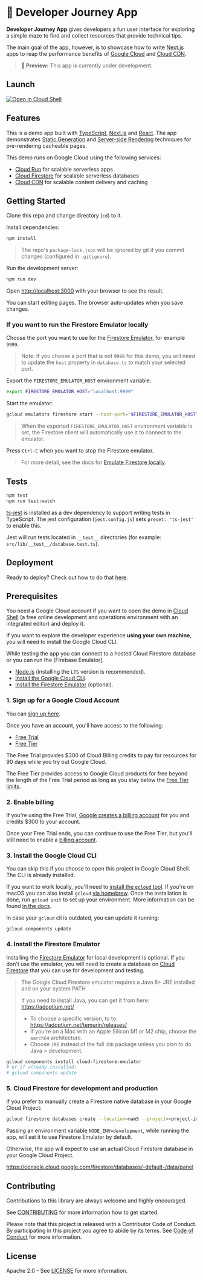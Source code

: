 # 🌺 Developer Journey App

**Developer Journey App** gives developers a fun user interface for exploring a
simple maze to find and collect resources that provide technical tips.

The main goal of the app, however, is to showcase how to write [Next.js] apps 
to reap the performance benefits of [Google Cloud] and [Cloud CDN].

> **🧪 Preview:** This app is currently under development.

## Launch

[![Open in Cloud Shell](https://gstatic.com/cloudssh/images/open-btn.svg)](https://ssh.cloud.google.com/cloudshell/editor?cloudshell_git_repo=https%3A%2F%2Fgithub.com%2Fgooglecloudplatform%2Fdeveloper-journey-app)


## Features

This is a demo app built with [TypeScript], [Next.js] and [React]. The app
demonstrates [Static Generation] and [Server-side Rendering]
techniques for pre-rendering cacheable pages.

This demo runs on Google Cloud using the following services:

* [Cloud Run] for scalable serverless apps
* [Cloud Firestore] for scalable serverless databases
* [Cloud CDN] for scalable content delivery and caching


## Getting Started

Clone this repo and change directory (`cd`) to it.

Install dependencies:

```bash
npm install
```

> The repo's `package-lock.json` will be ignored by git if you
> commit changes (configured in `.gitignore`).

Run the development server:

```bash
npm run dev
```

Open [http://localhost:3000](http://localhost:3000) with your browser to see the result.

You can start editing pages. The browser auto-updates when you save changes.


### If you want to run the Firestore Emulator locally

Choose the port you want to use for the [Firestore Emulator], for example `9999`.

> Note: If you choose a port that is not `9999` for this demo, you will need to update the `host` property in `database.ts` to match your selected port.

Export the `FIRESTORE_EMULATOR_HOST` environment variable:

```bash
export FIRESTORE_EMULATOR_HOST="localhost:9999"
```

Start the emulator:

```bash
gcloud emulators firestore start --host-port="$FIRESTORE_EMULATOR_HOST" --project=demo-test
```

> When the exported `FIRESTORE_EMULATOR_HOST` environment variable is set, the
> Firestore client will automatically use it to connect to the emulator.

Press `Ctrl-C` when you want to stop the Firestore emulator.

> For more detail, see the docs for [Emulate Firestore locally](https://cloud.google.com/firestore/docs/emulator).

## Tests

```bash
npm test
npm run test:watch
```

[ts-jest](https://kulshekhar.github.io/ts-jest/) is installed as a dev
dependency to support writing tests in TypeScript. The jest configuration
(`jest.config.js`) sets `preset: 'ts-jest'` to enable this.

Jest will run tests located in `__test__` directories (for example:
`src/lib/__test__/database.test.ts`).

## Deployment

Ready to deploy? Check out how to do that [here](`./infra/README.md`). 

## Prerequisites

You need a Google Cloud account if you want to open the demo in [Cloud Shell]
(a free online development and operations environment with an integrated editor)
and deploy it.

If you want to explore the developer experience **using your own machine**, you
will need to install the Google Cloud CLI.

While testing the app you can connect to a hosted Cloud Firestore database or
you can run the [Firebase Emulator].

* [Node.js] (installing the `LTS` version is recommended).
* [Install the Google Cloud CLI](#3-install-the-google-cloud-cli).
* [Install the Firestore Emulator](#4-install-the-firestore-emulator) (optional).


### 1. Sign up for a Google Cloud Account

You can [sign up here](https://accounts.google.com/SignUp).

Once you have an account, you'll have access to the following:

- [Free Trial]
- [Free Tier]

The Free Trial provides $300 of Cloud Billing credits to pay for resources for
90 days while you try out Google Cloud.

The Free Tier provides access to Google Cloud products for free beyond the
length of the Free Trial period as long as you stay below the
[Free Tier limits].

### 2. Enable billing

If you're using the Free Trial, [Google creates a billing account] for you and
credits $300 to your account.

Once your Free Trial ends, you can continue to use the Free Tier, but you'll
still need to enable a [billing account].

### 3. Install the Google Cloud CLI

You can skip this if you choose to open this project in Google Cloud Shell. The
CLI is already installed.

If you want to work locally, you'll need to
[install the `gcloud` tool](https://cloud.google.com/sdk/docs/install).
If you're on macOS you can also install `gcloud`
[via homebrew](https://formulae.brew.sh/cask/google-cloud-sdk).
Once the installation is done, run `gcloud init` to set up your environment.
More information can be found
[in the docs](https://cloud.google.com/sdk/docs/initializing).

In case your `gcloud` cli is outdated, you can update it running:

```
gcloud components update
```

### 4. Install the Firestore Emulator

Installing the [Firestore Emulator] for local development is optional. If you
don't use the emulator, you will need to create a database on [Cloud Firestore]
that you can use for development and testing.

> The Google Cloud Firestore emulator requires a Java 8+ JRE installed and on
your system PATH
>
> If you need to install Java, you can get it from here:
> https://adoptium.net/
>
> - To choose a specific version, to to: https://adoptium.net/temurin/releases/
> - If you're on a Mac with an Apple Silicon M1 or M2 chip, choose the `aarch64` architecture.
> - Choose `JRE` instead of the full `JDK` package unless you plan to do Java
    >   development.

```bash
gcloud components install cloud-firestore-emulator
# or if already installed:
# gcloud components update
```

### 5. Cloud Firestore for development and production

If you prefer to manually create a Firestore native database in your Google Cloud Project:

```bash
gcloud firestore databases create --location=nam5 --project=<project-id>
```

Passing an environment variable `NODE_ENV=development`, while running the app, will set it to use Firestore Emulator by default. 

Otherwise, the app will expect to use an actual Cloud Firestore database in your Google Cloud Project.

https://console.cloud.google.com/firestore/databases/-default-/data/panel


## Contributing

Contributions to this library are always welcome and highly encouraged.

See [CONTRIBUTING](CONTRIBUTING.md) for more information how to get started.

Please note that this project is released with a Contributor Code of Conduct. By participating in
this project you agree to abide by its terms. See [Code of Conduct](CODE_OF_CONDUCT.md) for more
information.

## License

Apache 2.0 - See [LICENSE](LICENSE) for more information.


<!-- doc links -->

[billing account]:
https://console.cloud.google.com/billing

[Cloud Run]:
https://cloud.google.com/run

[Cloud CDN]:
https://cloud.google.com/cdn

[Cloud Firestore]:
https://cloud.google.com/firestore

[Cloud Shell]:
https://cloud.google.com/shell

[Firestore Emulator]:
https://cloud.google.com/firestore/docs/emulator

[Free Tier]:
https://cloud.google.com/free/docs/free-cloud-features#free-tier

[Free Tier limits]:
https://cloud.google.com/free/docs/free-cloud-features#free-tier-usage-limits

[Free Trial]:
https://cloud.google.com/free/docs/free-cloud-features#free-trial

[Google Cloud]:
https://cloud.google.com

[Google Cloud CLI]:
https://cloud.google.com/sdk/docs/install

[Google creates a billing account]:
https://support.google.com/cloud/answer/7006543

[Next.js]:
https://nextjs.org/

[Node.js]:
https://nodejs.org/

[React]:
https://reactjs.org/

[Static Generation]:
https://nextjs.org/docs/basic-features/pages#static-generation

[Server-Side Rendering]:
https://nextjs.org/docs/basic-features/pages#server-side-rendering

[sign up here]:
https://accounts.google.com/SignUp

[TypeScript]:
https://www.typescriptlang.org

